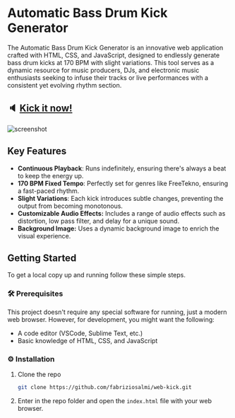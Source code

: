 # Automatic Bass Drum Kick Generator

The Automatic Bass Drum Kick Generator is an innovative web application crafted with HTML, CSS, and JavaScript, designed to endlessly generate bass drum kicks at 170 BPM with slight variations. This tool serves as a dynamic resource for music producers, DJs, and electronic music enthusiasts seeking to infuse their tracks or live performances with a consistent yet evolving rhythm section.

## 🔈 [Kick it now!](https://fabriziosalmi.github.io/web-kick/)

![screenshot](https://github.com/fabriziosalmi/web-kick/blob/main/screenshot.jpg?raw=true)

## Key Features

- **Continuous Playback**: Runs indefinitely, ensuring there's always a beat to keep the energy up.
- **170 BPM Fixed Tempo**: Perfectly set for genres like FreeTekno, ensuring a fast-paced rhythm.
- **Slight Variations**: Each kick introduces subtle changes, preventing the output from becoming monotonous.
- **Customizable Audio Effects:** Includes a range of audio effects such as distortion, low pass filter, and delay for a unique sound.
- **Background Image:** Uses a dynamic background image to enrich the visual experience.

## Getting Started

To get a local copy up and running follow these simple steps.

### 🛠️ Prerequisites

This project doesn't require any special software for running, just a modern web browser. However, for development, you might want the following:

- A code editor (VSCode, Sublime Text, etc.)
- Basic knowledge of HTML, CSS, and JavaScript

### ⚙️ Installation

1. Clone the repo
   ```sh
   git clone https://github.com/fabriziosalmi/web-kick.git
   ```

2. Enter in the repo folder and open the `index.html` file with your web browser.
